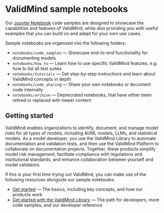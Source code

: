 # ValidMind sample notebooks

Our [Jupyter Notebook](https://jupyter.org/) code samples are designed to showcase the capabilities and features of ValidMind, while also providing you with useful examples that you can build on and adapt for your own use cases.

Sample notebooks are organized into the following folders:

* `notebooks/code_samples` — Showcase end-to-end functionality for documenting models
* `notebooks/how_to` — Learn how to use specific ValidMind features, e.g. how to list all test suites
* `notebooks/tutorials` — Get step-by-step instructions and learn about ValidMind concepts in depth
* `notebooks/code_sharing` — Share your own notebooks or document code internally
* `notebooks/archive` — Deprecrated notebooks, that have either been retired or replaced with newer content


## Getting started

ValidMind enables organizations to identify, document, and manage model risks for all types of models, including AI/ML models, LLMs, and statistical models. As a model developer, you use the ValidMind Library to automate documentation and validation tests, and then use the ValidMind Platform to collaborate on documentation projects. Together, these products simplify model risk management, facilitate compliance with regulations and institutional standards, and enhance collaboration between yourself and model validators.

If this is your first time trying out ValidMind, you can make use of the following resources alongside our sample notebooks:

- [Get started](https://docs.validmind.ai/get-started/get-started.html) — The basics, including key concepts, and how our products work
- [Get started with the ValidMind Library](https://docs.validmind.ai/developer/get-started-validmind-library.html) —  The path for developers, more code samples, and our developer reference

<!-- Test for PR #567 -->